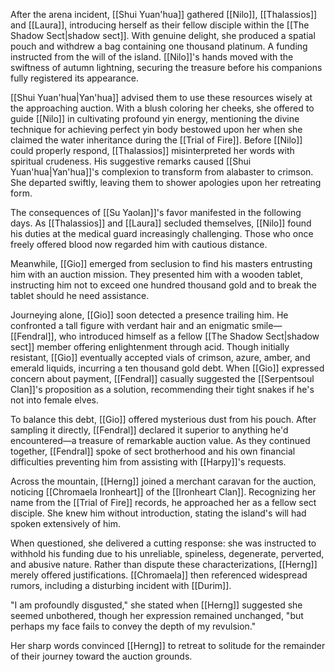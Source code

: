 After the arena incident, [[Shui Yuan'hua]] gathered [[Nilo]], [[Thalassios]] and [[Laura]], introducing herself as their fellow disciple within the [[The Shadow Sect|shadow sect]]. With genuine delight, she produced a spatial pouch and withdrew a bag containing one thousand platinum. A funding instructed from the will of the island. [[Nilo]]'s hands moved with the swiftness of autumn lightning, securing the treasure before his companions fully registered its appearance.

[[Shui Yuan'hua|Yan'hua]] advised them to use these resources wisely at the approaching auction. With a blush coloring her cheeks, she offered to guide [[Nilo]] in cultivating profound yin energy, mentioning the divine technique for achieving perfect yin body bestowed upon her when she claimed the water inheritance during the [[Trial of Fire]]. Before [[Nilo]] could properly respond, [[Thalassios]] misinterpreted her words with spiritual crudeness. His suggestive remarks caused [[Shui Yuan'hua|Yan'hua]]'s complexion to transform from alabaster to crimson. She departed swiftly, leaving them to shower apologies upon her retreating form.

The consequences of [[Su Yaolan]]'s favor manifested in the following days. As [[Thalassios]] and [[Laura]] secluded themselves, [[Nilo]] found his duties at the medical guard increasingly challenging. Those who once freely offered blood now regarded him with cautious distance.

Meanwhile, [[Gio]] emerged from seclusion to find his masters entrusting him with an auction mission. They presented him with a wooden tablet, instructing him not to exceed one hundred thousand gold and to break the tablet should he need assistance.

Journeying alone, [[Gio]] soon detected a presence trailing him. He confronted a tall figure with verdant hair and an enigmatic smile—[[Fendral]], who introduced himself as a fellow [[The Shadow Sect|shadow sect]] member offering enlightenment through acid. Though initially resistant, [[Gio]] eventually accepted vials of crimson, azure, amber, and emerald liquids, incurring a ten thousand gold debt. When [[Gio]] expressed concern about payment, [[Fendral]] casually suggested the [[Serpentsoul Clan]]'s proposition as a solution, recommending their tight snakes if he's not into female elves.

To balance this debt, [[Gio]] offered mysterious dust from his pouch. After sampling it directly, [[Fendral]] declared it superior to anything he'd encountered—a treasure of remarkable auction value. As they continued together, [[Fendral]] spoke of sect brotherhood and his own financial difficulties preventing him from assisting with [[Harpy]]'s requests.

Across the mountain, [[Herng]] joined a merchant caravan for the auction, noticing [[Chromaela Ironheart]] of the [[Ironheart Clan]]. Recognizing her name from the [[Trial of Fire]] records, he approached her as a fellow sect disciple. She knew him without introduction, stating the island's will had spoken extensively of him.

When questioned, she delivered a cutting response: she was instructed to withhold his funding due to his unreliable, spineless, degenerate, perverted, and abusive nature. Rather than dispute these characterizations, [[Herng]] merely offered justifications. [[Chromaela]] then referenced widespread rumors, including a disturbing incident with [[Durim]].

"I am profoundly disgusted," she stated when [[Herng]] suggested she seemed unbothered, though her expression remained unchanged, "but perhaps my face fails to convey the depth of my revulsion."

Her sharp words convinced [[Herng]] to retreat to solitude for the remainder of their journey toward the auction grounds.